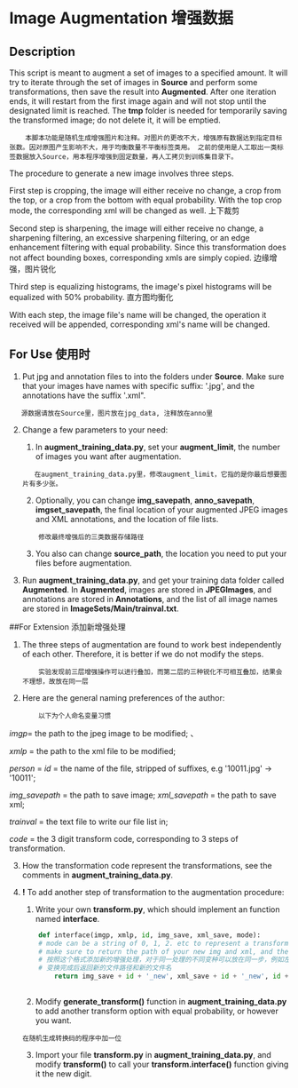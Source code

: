 # Image Augmentation 增强数据
## Description
This script is meant to augment a set of images to a specified amount. It will try to iterate through the set of images in __Source__ and perform some transformations, then save the result into __Augmented__. After one iteration ends, it will restart from the first image again and will not stop until the designated limit is reached. The __tmp__ folder is needed for temporarily saving the transformed image; do not delete it, it will be emptied.
```
    本脚本功能是随机生成增强图片和注释。对图片的更改不大，增强原有数据达到指定目标张数。因对原图产生影响不大，用于均衡数量不平衡标签类用。 之前的使用是人工取出一类标签数据放入Source，用本程序增强到固定数量，再人工拷贝到训练集目录下。
```

The procedure to generate a new image involves three steps.

First step is cropping, the image will either receive no change, a crop from the top, or a crop from the bottom with equal probability. With the top crop mode, the corresponding xml will be changed as well. 上下裁剪

Second step is sharpening, the image will either receive no change, a sharpening filtering, an excessive sharpening filtering, or an edge enhancement filtering with equal probability. Since this transformation does not affect bounding boxes, corresponding xmls are simply copied. 边缘增强，图片锐化

Third step is equalizing histograms, the image's pixel histograms will be equalized with 50% probability.  直方图均衡化
                                      
With each step, the image file's name will be changed, the operation it received will be appended, corresponding xml's name will be changed.

## For Use 使用时
1. Put jpg and annotation files to into the folders under __Source__. Make sure that your images have names with specific suffix: '.jpg', and the annotations have the suffix '.xml". 
```
   源数据请放在Source里，图片放在jpg_data, 注释放在anno里
```

2. Change a few parameters to your need:

    1. In __augment_training_data.py__, set your __augment_limit__, the number of images you want after augmentation.
    ```text
       在augment_training_data.py里，修改augment_limit，它指的是你最后想要图片有多少张。
    ```
    
    2. Optionally, you can change __img_savepath__, __anno_savepath__, __imgset_savepath__, the final location of your augmented JPEG images and XML annotations, and the location of file lists.
    ``` text
        修改最终增强后的三类数据存储路径
    ```
    
    3. You also can change __source_path__, the location you need to put your files before augmentation.

3. Run __augment_training_data.py__, and get your training data folder called __Augmented__. In __Augmented__, images are stored in __JPEGImages__, and annotations are stored in __Annotations__, and the list of all image names are stored in __ImageSets/Main/trainval.txt__.

##For Extension 添加新增强处理
1. The three steps of augmentation are found to work best independently of each other. Therefore, it is better if we do not modify the steps.
    ```
        实验发现前三层增强操作可以进行叠加，而第二层的三种锐化不可相互叠加，结果会不理想，故放在同一层
    ```

2. Here are the general naming preferences of the author:
    ```
        以下为个人命名变量习惯
    ```
_imgp_= the path to the jpeg image to be modified; 、

_xmlp_ = the path to the xml file to be modified;
 
_person_ = _id_ = the name of the file, stripped of suffixes, e.g '10011.jpg' -> '10011'; 

_img_savepath_ = the path to save image; _xml_savepath_ = the path to save xml;

_trainval_ = the text file to write our file list in; 

_code_ = the 3 digit transform code, corresponding to 3 steps of transformation.

3. How the transformation code represent the transformations, see the comments in __augment_training_data.py__.
                            
4. __!__ To add another step of transformation to the augmentation procedure:

    1. Write your own __transform.py__, which should implement an function named __interface__.
    
    ``` python
        def interface(imgp, xmlp, id, img_save, xml_save, mode):
        # mode can be a string of 0, 1, 2. etc to represent a transformation you want to perform
        # make sure to return the path of your new img and xml, and the new id
        # 按照这个格式添加新的增强处理，对于同一处理的不同变种可以放在同一步，例如左裁剪，右裁剪等，在裁剪步中取其一。
        # 变换完成后返回新的文件路径和新的文件名
            return img_save + id + '_new', xml_save + id + '_new', id + new
  
    ```
   2. Modify __generate_transform()__ function in __augment_training_data.py__ to add another transform option with equal probability, or however you want.
    ```
    在随机生成转换码的程序中加一位
    ```
   
   3. Import your file __transform.py__ in __augment_training_data.py__, and modify __transform()__ to call your __transform.interface()__ function giving it the new digit.
   